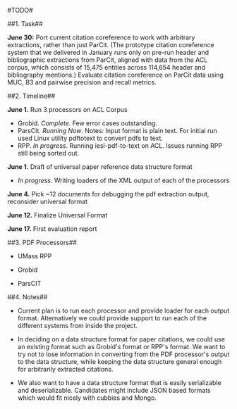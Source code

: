#TODO#

##1. Task##

__June 30:__ Port current citation coreference to work with arbitrary extractions, rather than just ParCit. (The prototype citation coreference system that we delivered in January runs only on pre-run header and bibliographic extractions from ParCit, aligned with data from the ACL corpus, which consists of 15,475 entities across 114,654 header and bibliography mentions.)  Evaluate citation coreference on ParCit data using MUC, B3 and pairwise precision and recall metrics.

##2. Timeline##

__June 1.__ Run 3 processors on ACL Corpus

- Grobid. _Complete._ Few error cases outstanding.
- ParsCit. _Running Now_. Notes: Input format is plain text. For initial run used Linux utility pdftotext to convert pdfs to text.
- RPP. _In progress_. Running iesl-pdf-to-text on ACL. Issues running RPP still being sorted out.

__June 1.__ Draft of universal paper reference data structure format

- _In progress_. Writing loaders of the XML output of each of the processors

__June 4.__ Pick ~12 documents for debugging the pdf extraction output, reconsider universal format

__June 12.__ Finalize Universal Format

__June 17.__ First evaluation report

##3. PDF Processors##

- UMass RPP

- Grobid

- ParsCIT

##4. Notes##

* Current plan is to run each processor and provide loader for each output format. Alternatively we could provide support to run each of the different systems from inside the project. 

* In deciding on a data structure format for paper citations, we could use an existing format such as Grobid's format or RPP's format. We want to try not to lose information in converting from the PDF processor's output to the data structure, while keeping the data structure general enough for arbitrarily extracted citations.

* We also want to have a data structure format that is easily serializable and deserializable. Candidates might include JSON based formats which would fit nicely with cubbies and Mongo.  
